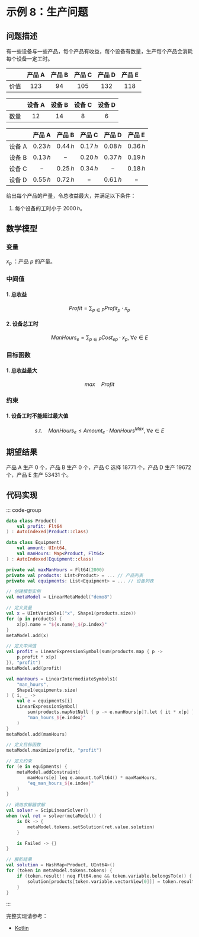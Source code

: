 # 示例 8：生产问题

## 问题描述

有一些设备与一些产品，每个产品有收益，每个设备有数量，生产每个产品会消耗每个设备一定工时。

|       | 产品 A | 产品 B | 产品 C | 产品 D | 产品 E |
| :---: | :----: | :----: | :----: | :----: | :----: |
| 价值  | $123$  |  $94$  | $105$  | $132$  | $118$  |

|       | 设备 A | 设备 B | 设备 C | 设备 D |
| :---: | :----: | :----: | :----: | :----: |
| 数量  |  $12$  |  $14$  |  $8$   |  $6$   |

|        |  产品 A   |  产品 B   |  产品 C   |  产品 D   |  产品 E   |
| :----: | :-------: | :-------: | :-------: | :-------: | :-------: |
| 设备 A | $0.23\,h$ | $0.44\,h$ | $0.17\,h$ | $0.08\,h$ | $0.36\,h$ |
| 设备 B | $0.13\,h$ |    $-$    | $0.20\,h$ | $0.37\,h$ | $0.19\,h$ |
| 设备 C |    $-$    | $0.25\,h$ | $0.34\,h$ |    $-$    | $0.18\,h$ |
| 设备 D | $0.55\,h$ | $0.72\,h$ |    $-$    | $0.61\,h$ |    $-$    |

给出每个产品的产量，令总收益最大，并满足以下条件：

1. 每个设备的工时小于 $2000\,h$。

## 数学模型

### 变量

$x_{p}$ ：产品 $p$ 的产量。

### 中间值

#### 1. 总收益

$$
Profit = \sum_{p \in P} Profit_{p} \cdot x_{p}
$$

#### 2. 设备总工时

$$
ManHours_{e} = \sum_{p \in P} Cost_{ep} \cdot x_{p}, \; \forall e \in E
$$

### 目标函数

#### 1. 总收益最大

$$
max \quad Profit
$$

### 约束

#### 1. 设备工时不能超过最大值

$$
s.t. \quad ManHours_{e} \leq Amount_{e} \cdot ManHours^{Max}, \; \forall e \in E
$$

## 期望结果

产品 A 生产 $0$ 个，产品 B 生产 $0$ 个，产品 C 选择 $18771$ 个，产品 D 生产 $19672$ 个，产品 E 生产 $53431$ 个。

## 代码实现

::: code-group

```kotlin
data class Product(
    val profit: Flt64
) : AutoIndexed(Product::class)

data class Equipment(
    val amount: UInt64,
    val manHours: Map<Product, Flt64>
) : AutoIndexed(Equipment::class)

private val maxManHours = Flt64(2000)
private val products: List<Product> = ... // 产品列表
private val equipments: List<Equipment> = ... // 设备列表

// 创建模型实例
val metaModel = LinearMetaModel("demo8")

// 定义变量
val x = UIntVariable1("x", Shape1(products.size))
for (p in products) {
    x[p].name = "${x.name}_${p.index}"
}
metaModel.add(x)

// 定义中间值
val profit = LinearExpressionSymbol(sum(products.map { p ->
    p.profit * x[p]
}), "profit")
metaModel.add(profit)

val manHours = LinearIntermediateSymbols1(
    "man_hours",
    Shape1(equipments.size)
) { i, _ ->
    val e = equipments[i]
    LinearExpressionSymbol(
        sum(products.mapNotNull { p -> e.manHours[p]?.let { it * x[p] } }),
        "man_hours_${e.index}"
    )
}
metaModel.add(manHours)

// 定义目标函数
metaModel.maximize(profit, "profit")

// 定义约束
for (e in equipments) {
    metaModel.addConstraint(
        manHours[e] leq e.amount.toFlt64() * maxManHours,
        "eq_man_hours_${e.index}"
    )
}

// 调用求解器求解
val solver = ScipLinearSolver()
when (val ret = solver(metaModel)) {
    is Ok -> {
        metaModel.tokens.setSolution(ret.value.solution)
    }

    is Failed -> {}
}

// 解析结果
val solution = HashMap<Product, UInt64>()
for (token in metaModel.tokens.tokens) {
    if (token.result!! neq Flt64.one && token.variable.belongsTo(x)) {
        solution[products[token.variable.vectorView[0]]] = token.result!!.round().toUInt64()
    }
}
```

:::

完整实现请参考：

- [Kotlin](https://github.com/fuookami/ospf/blob/main/examples/ospf-kotlin-example/src/main/fuookami/ospf/kotlin/example/core_demo/Demo8.kt)
